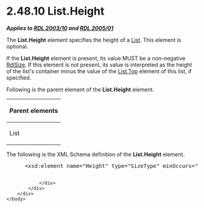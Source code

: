 <html dir="LTR" xmlns:mshelp="http://msdn.microsoft.com/mshelp" xmlns:ddue="http://ddue.schemas.microsoft.com/authoring/2003/5" xmlns:xlink="http://www.w3.org/1999/xlink" xmlns:tool="http://www.microsoft.com/tooltip">
    <head>
        <meta http-equiv="Content-Type" content="text/html; CHARSET=utf-8"></meta>
        <meta name="save" content="history"></meta>
        <title>2.48.10 List.Height</title>
        <xml>
            <mshelp:toctitle title="2.48.10 List.Height"></mshelp:toctitle>
            <mshelp:rltitle title="[MS-RDL]: List.Height"></mshelp:rltitle>
            <mshelp:keyword index="A" term="82c49e0d-19a6-43a3-801f-33206b741efc"></mshelp:keyword>
            <mshelp:attr name="DCSext.ContentType" value="open specification"></mshelp:attr>
            <mshelp:attr name="AssetID" value="82c49e0d-19a6-43a3-801f-33206b741efc"></mshelp:attr>
            <mshelp:attr name="TopicType" value="kbRef"></mshelp:attr>
            <mshelp:attr name="DCSext.Title" value="[MS-RDL]: List.Height" />
        </xml>
    </head>
    <body>
        <div id="header">
            <h1 class="heading">2.48.10 List.Height</h1>
        </div>
        <div id="mainSection">
            <div id="mainBody">
                <div id="allHistory" class="saveHistory"></div>
                <div id="sectionSection0" class="section" name="collapseableSection">
                    

<p><b><i>Applies to </i></b><a href="a7e2ad00-07c8-4f6d-80ab-3ad55df7b233.htm"><b><i>RDL 2003/10</i></b></a><b>
<i>and </i></b><a href="3ebe2912-4958-4832-b391-cad1f5e13338.htm"><b><i>RDL 2005/01</i></b></a></p>

<p>The <b>List.Height</b> element specifies the height of a <a href="ea4c625c-0558-4fb3-b3b8-bde6c160b1e2.htm">List</a>. This element is
optional.</p>

<p>If the <b>List.Height</b> element is present, its value MUST
be a non-negative <a href="b40c092e-4fe5-4f7b-a0bf-c98df1361c90.htm">RdlSize</a>.
If this element is not present, its value is interpreted as the height of the
list's container minus the value of the <a href="3c6cfee6-2d2b-4e91-b607-21194d1efbe5.htm">List.Top</a> element of this
list, if specified.</p>

<p>Following is the parent element of the <b>List.Height</b>
element.</p>

<table>
 <thead>
  <tr>
   <th>
   <p>Parent elements</p>
   </th>
  </tr>
 </thead>
 <tr>
  <td>
  <p>List</p>
  </td>
 </tr>
</table>

<p>The following is the XML Schema definition of the <b>List.Height</b>
element.</p>

<dl>
<dd>
<div><pre> &lt;xsd:element name=&quot;Height&quot; type=&quot;SizeType&quot; minOccurs=&quot;0&quot; /&gt;
  
</pre></div>
</dd></dl>


                </div>
            </div>
        </div>
    </body>
</html>